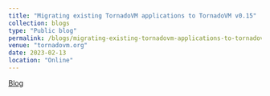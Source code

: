 ```yaml
---
title: "Migrating existing TornadoVM applications to TornadoVM v0.15"
collection: blogs
type: "Public blog"
permalink: /blogs/migrating-existing-tornadovm-applications-to-tornadovm-v0-15
venue: "tornadovm.org"
date: 2023-02-13
location: "Online"
---
```


[Blog](https://www.tornadovm.org/post/migrating-existing-tornadovm-applications-to-tornadovm-v0-15)
